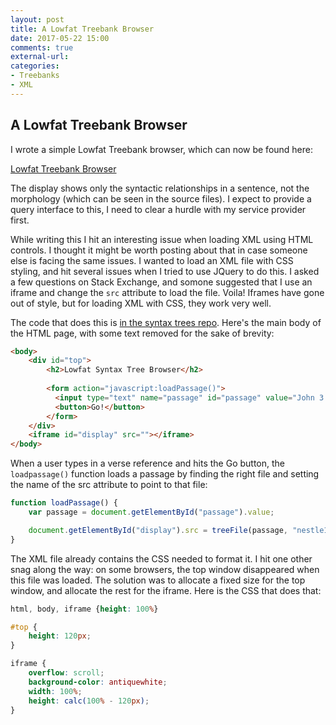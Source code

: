 ```yaml
---
layout: post
title: A Lowfat Treebank Browser
date: 2017-05-22 15:00
comments: true
external-url:
categories: 
- Treebanks
- XML
---
```


## A Lowfat Treebank Browser

I wrote a simple Lowfat Treebank browser, which can now be found here:

[Lowfat Treebank Browser](http://www.ibiblio.org/bgreek/resources/syntax-trees/reader/)

The display shows only the syntactic relationships in a sentence, not the morphology (which can be seen in the source files).  I expect to provide a query interface to this, I need to clear a hurdle with my service provider first.

While writing this I hit an interesting issue when loading XML using HTML controls. I thought it might be worth posting about that in case someone else is facing the same issues.  I wanted to load an XML file with CSS styling, and hit several issues when I tried to use JQuery to do this.  I asked a few questions on Stack Exchange, and somone suggested that I use an iframe and change the `src` attribute to load the file.  Voila!  Iframes have gone out of style, but for loading XML with CSS, they work very well.

The code that does this is [in the syntax trees repo](https://github.com/biblicalhumanities/greek-new-testament/tree/master/syntax-trees/reader).  Here's the main body of the HTML page, with some text removed for the sake of brevity:

```html
<body>
	<div id="top">
	  	<h2>Lowfat Syntax Tree Browser</h2>
	
	  	<form action="javascript:loadPassage()">
		  <input type="text" name="passage" id="passage" value="John 3:16" autofocus>
		  <button>Go!</button>
	  	</form> 
	</div>	
	<iframe id="display" src=""></iframe> 
</body>
```

When a user types in a verse reference and hits the Go button, the `loadpassage()` function loads a passage by finding the right file and setting the name of the src attribute to point to that file:

```javascript
function loadPassage() {
    var passage = document.getElementById("passage").value;

    document.getElementById("display").src = treeFile(passage, "nestle1904");
}
```

The XML file already contains the CSS needed to format it.  I hit one other snag along the way:  on some browsers, the top window disappeared when this file was loaded.  The solution was to allocate a fixed size for the top window, and allocate the rest for the iframe.  Here is the CSS that does that:

```css
html, body, iframe {height: 100%}

#top {
	height: 120px;
}

iframe {
	overflow: scroll;
	background-color: antiquewhite;
	width: 100%;
	height: calc(100% - 120px);
}
```
